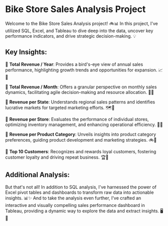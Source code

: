 
# Bike Store Sales Analysis Project

Welcome to the Bike Store Sales Analysis project! 🚲📊 In this project, I've utilized SQL, Excel, and Tableau to dive deep into the data, uncover key performance indicators, and drive strategic decision-making. 💡

## Key Insights:

🔹 **Total Revenue / Year**: Provides a bird's-eye view of annual sales performance, highlighting growth trends and opportunities for expansion. 📈💼

🔹 **Total Revenue / Month**: Offers a granular perspective on monthly sales dynamics, facilitating agile decision-making and resource allocation. 📆💡

🔹 **Revenue per State**: Understands regional sales patterns and identifies lucrative markets for targeted marketing efforts. 🗺️💬

🔹 **Revenue per Store**: Evaluates the performance of individual stores, optimizing inventory management, and enhancing operational efficiency. 🛒✨

🔹 **Revenue per Product Category**: Unveils insights into product category preferences, guiding product development and marketing strategies. 🚲💼

🔹 **Top 10 Customers**: Recognizes and rewards loyal customers, fostering customer loyalty and driving repeat business. 🏆👥

## Additional Analysis:

But that's not all! In addition to SQL analysis, I've harnessed the power of Excel pivot tables and dashboards to transform raw data into actionable insights. 📊✨ And to take the analysis even further, I've crafted an interactive and visually compelling sales performance dashboard in Tableau, providing a dynamic way to explore the data and extract insights. 🖥️💬


